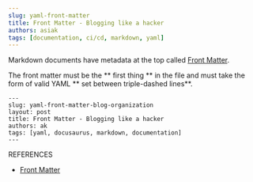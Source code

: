 ```yaml
---
slug: yaml-front-matter
title: Front Matter - Blogging like a hacker
authors: asiak
tags: [documentation, ci/cd, markdown, yaml]
---
```



Markdown documents have metadata at the top called [Front Matter](https://jekyllrb.com/docs/front-matter/).

The front matter must be the ** first thing **  in the file and must take the form of valid YAML ** set between triple-dashed lines**. 

```
---
slug: yaml-front-matter-blog-organization
layout: post
title: Front Matter - Blogging like a hacker
authors: ak
tags: [yaml, docusaurus, markdown, documentation]
---
```



REFERENCES
- [Front Matter](https://docusaurus.io/docs/api/plugins/@docusaurus/plugin-content-docs#markdown-front-matter)